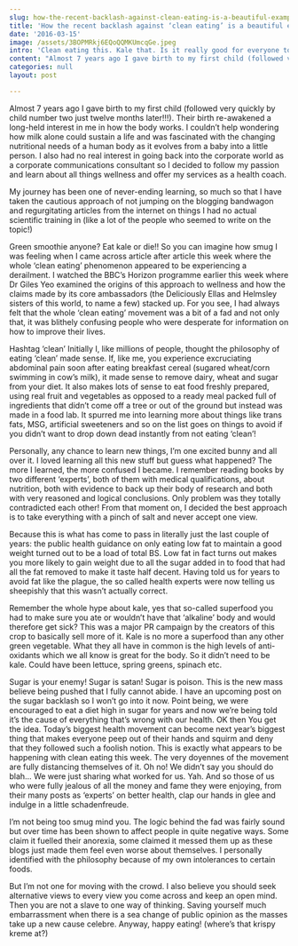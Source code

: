 ```yaml
---
slug: how-the-recent-backlash-against-clean-eating-is-a-beautiful-example-of-the
title: 'How the recent backlash against ‘clean eating’ is a beautiful example of the politics of envy'
date: '2016-03-15'
image: /assets/3BOPMRkj6EQoQQMKUmcqGe.jpeg
intro: 'Clean eating this. Kale that. Is it really good for everyone to eat like this? Opinion is slowly changing.'
content: "Almost 7 years ago I gave birth to my first child (followed very quickly by child number two just twelve months later!!!). Their birth re-awakened a long-held interest in me in how the body works. I couldn’t help wondering how milk alone could sustain a life and was fascinated with the changing nutritional needs of a human body as it evolves from a baby into a little person. I also had no real interest in going back into the corporate world as a corporate communications consultant so I decided to follow my passion and learn about all things wellness and offer my services as a health coach.\n\nMy journey has been one of never-ending learning, so much so that I have taken the cautious approach of not jumping on the blogging bandwagon and regurgitating articles from the internet on things I had no actual scientific training in (like a lot of the people who seemed to write on the topic!)\n\nGreen smoothie anyone? Eat kale or die!!\nSo you can imagine how smug I was feeling when I came across article after article this week where the whole ‘clean eating’ phenomenon appeared to be experiencing a derailment. I watched the BBC’s Horizon programme earlier this week where Dr Giles Yeo examined the origins of this approach to wellness and how the claims made by its core ambassadors (the Deliciously Ellas and Helmsley sisters of this world, to name a few) stacked up. For you see, I had always felt that the whole ‘clean eating’ movement was a bit of a fad and not only that, it was blithely confusing people who were desperate for information on how to improve their lives.\n\nHashtag ‘clean’\nInitially I, like millions of people, thought the philosophy of eating ‘clean’ made sense. If, like me, you experience excruciating abdominal pain soon after eating breakfast cereal (sugared wheat/corn swimming in cow’s milk), it made sense to remove dairy, wheat and sugar from your diet. It also makes lots of sense to eat food freshly prepared, using real fruit and vegetables as opposed to a ready meal packed full of ingredients that didn’t come off a tree or out of the ground but instead was made in a food lab. It spurred me into learning more about things like trans fats, MSG, artificial sweeteners and so on the list goes on things to avoid if you didn’t want to drop down dead instantly from not eating ‘clean’!\n\nPersonally, any chance to learn new things, I’m one excited bunny and all over it. I loved learning all this new stuff but guess what happened? The more I learned, the more confused I became. I remember reading books by two different ‘experts’, both of them with medical qualifications, about nutrition, both with evidence to back up their body of research and both with very reasoned and logical conclusions. Only problem was they totally contradicted each other! From that moment on, I decided the best approach is to take everything with a pinch of salt and never accept one view.\n\nBecause this is what has come to pass in literally just the last couple of years: the public health guidance on only eating low fat to maintain a good weight turned out to be a load of total BS. Low fat in fact turns out makes you more likely to gain weight due to all the sugar added in to food that had all the fat removed to make it taste half decent. Having told us for years to avoid fat like the plague, the so called health experts were now telling us sheepishly that this wasn’t actually correct.\n\nRemember the whole hype about kale, yes that so-called superfood you had to make sure you ate or wouldn’t have that ‘alkaline’ body and would therefore get sick? This was a major PR campaign by the creators of this crop to basically sell more of it. Kale is no more a superfood than any other green vegetable. What they all have in common is the high levels of anti-oxidants which we all know is great for the body. So it didn’t need to be kale. Could have been lettuce, spring greens, spinach etc.\n\nSugar is your enemy! Sugar is satan! Sugar is poison. This is the new mass believe being pushed that I fully cannot abide. I have an upcoming post on the sugar backlash so I won’t go into it now. Point being, we were encouraged to eat a diet high in sugar for years and now we’re being told it’s the cause of everything that’s wrong with our health. OK then\nYou get the idea. Today’s biggest health movement can become next year’s biggest thing that makes everyone peep out of their hands and squirm and deny that they followed such a foolish notion. This is exactly what appears to be happening with clean eating this week. The very doyennes of the movement are fully distancing themselves of it. Oh no! We didn’t say you should do blah… We were just sharing what worked for us. Yah. And so those of us who were fully jealous of all the money and fame they were enjoying, from their many posts as ‘experts’ on better health, clap our hands in glee and indulge in a little schadenfreude.\n\nI’m not being too smug mind you. The logic behind the fad was fairly sound but over time has been shown to affect people in quite negative ways. Some claim it fuelled their anorexia, some claimed it messed them up as these blogs just made them feel even worse about themselves. I personally identified with the philosophy because of my own intolerances to certain foods. \n\nBut I’m not one for moving with the crowd. I also believe you should seek alternative views to every view you come across and keep an open mind. Then you are not a slave to one way of thinking. Saving yourself much embarrassment when there is a sea change of public opinion as the masses take up a new cause celebre. Anyway, happy eating! (where’s that krispy kreme at?)"
categories: null
layout: post

---
```


Almost 7 years ago I gave birth to my first child (followed very quickly by child number two just twelve months later!!!). Their birth re-awakened a long-held interest in me in how the body works. I couldn’t help wondering how milk alone could sustain a life and was fascinated with the changing nutritional needs of a human body as it evolves from a baby into a little person. I also had no real interest in going back into the corporate world as a corporate communications consultant so I decided to follow my passion and learn about all things wellness and offer my services as a health coach.

My journey has been one of never-ending learning, so much so that I have taken the cautious approach of not jumping on the blogging bandwagon and regurgitating articles from the internet on things I had no actual scientific training in (like a lot of the people who seemed to write on the topic!)

Green smoothie anyone? Eat kale or die!!
So you can imagine how smug I was feeling when I came across article after article this week where the whole ‘clean eating’ phenomenon appeared to be experiencing a derailment. I watched the BBC’s Horizon programme earlier this week where Dr Giles Yeo examined the origins of this approach to wellness and how the claims made by its core ambassadors (the Deliciously Ellas and Helmsley sisters of this world, to name a few) stacked up. For you see, I had always felt that the whole ‘clean eating’ movement was a bit of a fad and not only that, it was blithely confusing people who were desperate for information on how to improve their lives.

Hashtag ‘clean’
Initially I, like millions of people, thought the philosophy of eating ‘clean’ made sense. If, like me, you experience excruciating abdominal pain soon after eating breakfast cereal (sugared wheat/corn swimming in cow’s milk), it made sense to remove dairy, wheat and sugar from your diet. It also makes lots of sense to eat food freshly prepared, using real fruit and vegetables as opposed to a ready meal packed full of ingredients that didn’t come off a tree or out of the ground but instead was made in a food lab. It spurred me into learning more about things like trans fats, MSG, artificial sweeteners and so on the list goes on things to avoid if you didn’t want to drop down dead instantly from not eating ‘clean’!

Personally, any chance to learn new things, I’m one excited bunny and all over it. I loved learning all this new stuff but guess what happened? The more I learned, the more confused I became. I remember reading books by two different ‘experts’, both of them with medical qualifications, about nutrition, both with evidence to back up their body of research and both with very reasoned and logical conclusions. Only problem was they totally contradicted each other! From that moment on, I decided the best approach is to take everything with a pinch of salt and never accept one view.

Because this is what has come to pass in literally just the last couple of years: the public health guidance on only eating low fat to maintain a good weight turned out to be a load of total BS. Low fat in fact turns out makes you more likely to gain weight due to all the sugar added in to food that had all the fat removed to make it taste half decent. Having told us for years to avoid fat like the plague, the so called health experts were now telling us sheepishly that this wasn’t actually correct.

Remember the whole hype about kale, yes that so-called superfood you had to make sure you ate or wouldn’t have that ‘alkaline’ body and would therefore get sick? This was a major PR campaign by the creators of this crop to basically sell more of it. Kale is no more a superfood than any other green vegetable. What they all have in common is the high levels of anti-oxidants which we all know is great for the body. So it didn’t need to be kale. Could have been lettuce, spring greens, spinach etc.

Sugar is your enemy! Sugar is satan! Sugar is poison. This is the new mass believe being pushed that I fully cannot abide. I have an upcoming post on the sugar backlash so I won’t go into it now. Point being, we were encouraged to eat a diet high in sugar for years and now we’re being told it’s the cause of everything that’s wrong with our health. OK then
You get the idea. Today’s biggest health movement can become next year’s biggest thing that makes everyone peep out of their hands and squirm and deny that they followed such a foolish notion. This is exactly what appears to be happening with clean eating this week. The very doyennes of the movement are fully distancing themselves of it. Oh no! We didn’t say you should do blah… We were just sharing what worked for us. Yah. And so those of us who were fully jealous of all the money and fame they were enjoying, from their many posts as ‘experts’ on better health, clap our hands in glee and indulge in a little schadenfreude.

I’m not being too smug mind you. The logic behind the fad was fairly sound but over time has been shown to affect people in quite negative ways. Some claim it fuelled their anorexia, some claimed it messed them up as these blogs just made them feel even worse about themselves. I personally identified with the philosophy because of my own intolerances to certain foods. 

But I’m not one for moving with the crowd. I also believe you should seek alternative views to every view you come across and keep an open mind. Then you are not a slave to one way of thinking. Saving yourself much embarrassment when there is a sea change of public opinion as the masses take up a new cause celebre. Anyway, happy eating! (where’s that krispy kreme at?)